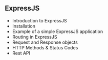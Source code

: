 ## ExpressJS

- Introduction to ExpressJS
- Installation
- Example of a simple ExpressJS application
- Routing in ExpressJS
- Request and Response objects
- HTTP Methods & Status Codes
- Rest API